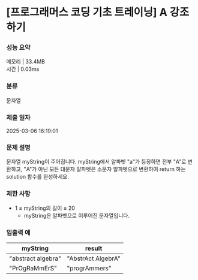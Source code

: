 # [프로그래머스 코딩 기초 트레이닝] A 강조하기

### 성능 요약

메모리 | 33.4MB  
시간 | 0.03ms

### 분류

문자열

### 제출 일자

2025-03-06 16:19:01

### 문제 설명

문자열 myString이 주어집니다. myString에서 알파벳 "a"가 등장하면 전부 "A"로 변환하고, "A"가 아닌 모든 대문자 알파벳은 소문자 알파벳으로 변환하여 return 하는 solution 함수를 완성하세요.

### 제한 사항

- 1 ≤ myString의 길이 ≤ 20
  - myString은 알파벳으로 이루어진 문자열입니다.

### 입출력 예

| myString           | result             |
| ------------------ | ------------------ |
| "abstract algebra" | "AbstrAct AlgebrA" |
| "PrOgRaMmErS"      | "progrAmmers"      |
